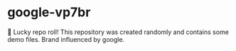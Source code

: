 ﻿# google-vp7br

🎲 Lucky repo roll!
This repository was created randomly and contains some demo files.
Brand influenced by google.
